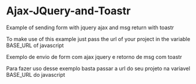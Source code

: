 # Ajax-JQuery-and-Toastr

Example of sending form with jquery ajax and msg return with toastr

To make use of this example just pass the url of your project in the variable BASE_URL of javascript


Exemplo de envio de form com ajax jquery e retorno de msg com toastr

Para fazer uso desse exemplo basta passar a url do seu projeto na variavel BASE_URL do javascript
